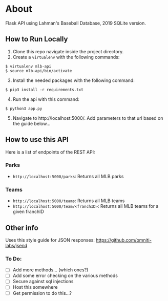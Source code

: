 # About

Flask API using Lahman's Baseball Database, 2019 SQLite version.

## How to Run Locally

1. Clone this repo navigate inside the project directory.
2. Create a `virtualenv` with the following commands:
```
$ virtualenv mlb-api
$ source mlb-api/bin/activate
```
3. Install the needed packages with the following command:
```
$ pip3 install -r requirements.txt
```
4. Run the api with this command:
```
$ python3 app.py
```
5. Navigate to http://localhost:5000/. Add parameters to that url based on the guide below...

## How to use this API

Here is a list of endpoints of the REST API:

### Parks

- `http://localhost:5000/parks`: Returns all MLB parks

### Teams

- `http://localhost:5000/teams`: Returns all MLB teams
- `http://localhost:5000/team/<franchID>`: Returns all MLB teams for a given franchID

## Other info

Uses this style guide for JSON responses: https://github.com/omniti-labs/jsend

### To Do:

- [ ] Add more methods... (which ones?)
- [ ] Add some error checking on the various methods
- [ ] Secure against sql injections
- [ ] Host this somewhere
- [ ] Get permission to do this...?